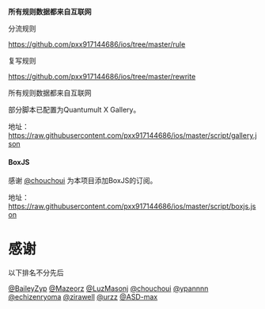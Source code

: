 **所有规则数据都来自互联网**


分流规则

https://github.com/pxx917144686/ios/tree/master/rule

复写规则

https://github.com/pxx917144686/ios/tree/master/rewrite

所有规则数据都来自互联网






部分脚本已配置为Quantumult X Gallery。

地址： https://raw.githubusercontent.com/pxx917144686/ios/master/script/gallery.json



#### BoxJS

感谢 [@chouchoui](https://github.com/chouchoui) 为本项目添加BoxJS的订阅。

地址：https://raw.githubusercontent.com/pxx917144686/ios/master/script/boxjs.json









# 感谢

以下排名不分先后

[@BaileyZyp](https://github.com/BaileyZyp)   [@Mazeorz](https://github.com/Mazeorz)   [@LuzMasonj](https://github.com/LuzMasonj)  [@chouchoui](https://github.com/chouchoui)  [@ypannnn](https://github.com/ypannnn)  [@echizenryoma](https://github.com/echizenryoma)  [@zirawell](https://github.com/zirawell)  [@urzz](https://github.com/urzz)  [@ASD-max](https://github.com/ASD-max)
